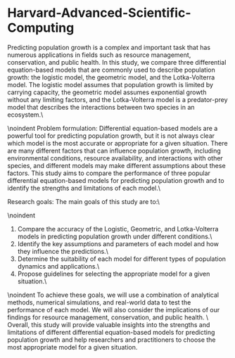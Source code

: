 # Harvard-Advanced-Scientific-Computing

Predicting population growth is a complex and important task that has numerous applications in fields such as resource management, conservation, and public health. In this study, we compare three differential equation-based models that are commonly used to describe population growth: the logistic model, the geometric model, and the Lotka-Volterra model. The logistic model assumes that population growth is limited by carrying capacity, the geometric model assumes exponential growth without any limiting factors, and the Lotka-Volterra model is a predator-prey model that describes the interactions between two species in an ecosystem.\\

\noindent
Problem formulation: Differential equation-based models are a powerful tool for predicting population growth, but it is not always clear which model is the most accurate or appropriate for a given situation. There are many different factors that can influence population growth, including environmental conditions, resource availability, and interactions with other species, and different models may make different assumptions about these factors. This study aims to compare the performance of three popular differential equation-based models for predicting population growth and to identify the strengths and limitations of each model.\\

Research goals: The main goals of this study are to:\\

\noindent
1. Compare the accuracy of the Logistic, Geometric, and Lotka-Volterra models in predicting population growth under different conditions.\\
2. Identify the key assumptions and parameters of each model and how they influence the predictions.\\
3. Determine the suitability of each model for different types of population dynamics and applications.\\
4. Propose guidelines for selecting the appropriate model for a given situation.\\

\noindent
To achieve these goals, we will use a combination of analytical methods, numerical simulations, and real-world data to test the performance of each model. We will also consider the implications of our findings for resource management, conservation, and public health. \\ Overall, this study will provide valuable insights into the strengths and limitations of different differential equation-based models for predicting population growth and help researchers and practitioners to choose the most appropriate model for a given situation.
